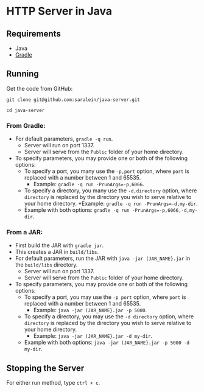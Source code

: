 # HTTP Server in Java

## Requirements

* Java
* [Gradle](https://gradle.org/)

## Running

Get the code from GitHub:

`git clone git@github.com:saralein/java-server.git`    

`cd java-server`

### From Gradle:

* For default parameters, `gradle -q run`.
    * Server will run on port 1337.
    * Server will serve from the `Public` folder of your home directory.
* To specify parameters, you may provide one or both of the following options:
    * To specify a port, you many use the `-p,port` option, where `port` is replaced with a number between 1 and 65535.
        * Example: `gradle -q run -PrunArgs=-p,6066`.
    * To specify a directory, you many use the `-d,directory` option, where `directory` is replaced by the directory you wish to serve relative to your home directory.
        *Example: `gradle -q run -PrunArgs=-d,my-dir`.
    * Example with both options: `gradle -q run -PrunArgs=-p,6066,-d,my-dir`.

### From a JAR:

* First build the JAR with `gradle jar`.
* This creates a JAR in `build/libs`.
* For default parameters, run the JAR with `java -jar (JAR_NAME}.jar` in the `build/libs` directory.
    * Server will run on port 1337.
    * Server will serve from the `Public` folder of your home directory.
* To specify parameters, you may provide one or both of the following options:
    * To specify a port, you may use the `-p port` option, where `port` is replaced with a number between 1 and 65535.
        * Example: `java -jar (JAR_NAME}.jar -p 5000`.
    * To specify a directory, you may use the `-d directory` option, where `directory` is replaced by the directory you wish to serve relative to your home directory.
        * Example: `java -jar (JAR_NAME}.jar -d my-dir`.
    * Example with both options: `java -jar (JAR_NAME}.jar -p 5000 -d my-dir`.

## Stopping the Server

For either run method, type `ctrl + c`.